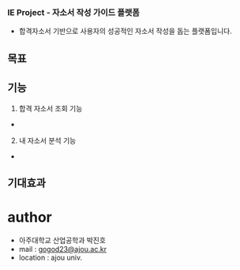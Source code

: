 ### IE Project - 자소서 작성 가이드 플랫폼

-   합격자소서 기반으로 사용자의 성공적인 자소서 작성을 돕는 플랫폼입니다.

## 목표

## 기능

1. 합격 자소서 조회 기능

-

2. 내 자소서 분석 기능

-

## 기대효과

# author

-   아주대학교 산업공학과 박진호
-   mail : gogod23@ajou.ac.kr
-   location : ajou univ.
